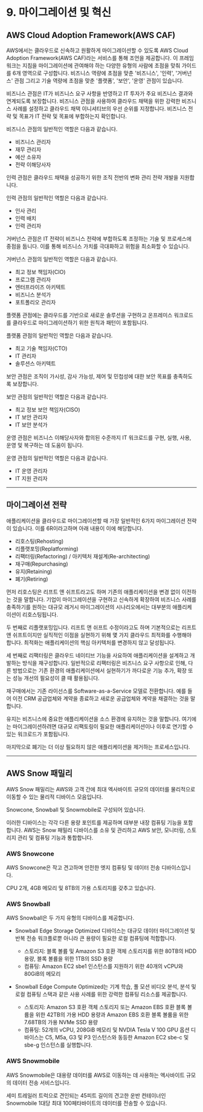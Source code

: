 # 9. 마이그레이션 및 혁신

## AWS Cloud Adoption Framework(AWS CAF)

AWS에서는 클라우드로 신속하고 원활하게 마이그레이션할 수 있도록 AWS Cloud Adoption Framework(AWS CAF)라는 서비스를 통해 조언을 제공합니다. 이 프레임워크는 지침을 마이그레이션에 관여해야 하는 다양한 유형의 사람에 초점을 맞춰 가이드를 6개 영역으로 구성합니다. 비즈니스 역량에 초점을 맞춘 '비즈니스', '인력', '거버넌스' 관점 그리고 기술 역량에 초점을 맞춘 '플랫폼', '보안', '운영' 관점이 있습니다.

비즈니스 관점은 IT가 비즈니스 요구 사항을 반영하고 IT 투자가 주요 비즈니스 결과와 연계되도록 보장합니다. 비즈니스 관점을 사용하여 클라우드 채택을 위한 강력한 비즈니스 사례를 설정하고 클라우드 채택 이니셔티브의 우선 순위를 지정합니다. 비즈니스 전략 및 목표가 IT 전략 및 목표에 부합하는지 확인합니다.

비즈니스 관점의 일반적인 역할은 다음과 같습니다.

- 비즈니스 관리자
- 재무 관리자
- 예산 소유자
- 전략 이해당사자

인력 관점은 클라우드 채택을 성공하기 위한 조직 전반의 변화 관리 전략 개발을 지원합니다.

인력 관점의 일반적인 역할은 다음과 같습니다.

- 인사 관리
- 인력 배치
- 인력 관리자

거버넌스 관점은 IT 전략이 비즈니스 전략에 부합하도록 조정하는 기술 및 프로세스에 중점을 둡니다. 이를 통해 비즈니스 가치를 극대화하고 위험을 최소화할 수 있습니다.

거버넌스 관점의 일반적인 역할은 다음과 같습니다.

- 최고 정보 책임자(CIO)
- 프로그램 관리자
- 엔터프라이즈 아키텍트
- 비즈니스 분석가
- 포트폴리오 관리자

플랫폼 관점에는 클라우드를 기반으로 새로운 솔루션을 구현하고 온프레미스 워크로드를 클라우드로 마이그레이션하기 위한 원칙과 패턴이 포함됩니다.

플랫폼 관점의 일반적인 역할은 다음과 같습니다.

- 최고 기술 책임자(CTO)
- IT 관리자
- 솔루션스 아키텍트

보안 관점은 조직이 가시성, 감사 가능성, 제어 및 민첩성에 대한 보안 목표를 충족하도록 보장합니다.

보안 관점의 일반적인 역할은 다음과 같습니다.

- 최고 정보 보안 책임자(CISO)
- IT 보안 관리자
- IT 보안 분석가

운영 관점은 비즈니스 이해당사자와 합의된 수준까지 IT 워크로드를 구현, 실행, 사용, 운영 및 복구하는 데 도움이 됩니다.

운영 관점의 일반적인 역할은 다음과 같습니다.

- IT 운영 관리자
- IT 지원 관리자

---

## 마이그레이션 전략

애플리케이션을 클라우드로 마이그레이션할 때 가장 일반적인 6가지 마이그레이션 전략이 있습니다. 이를 6R이라고하며 아래 내용이 이에 해당합니다.

- 리호스팅(Rehosting)
- 리플랫포밍(Replatforming)
- 리팩터링(Refactoring) / 아키텍처 재설계(Re-architecting)
- 재구매(Repurchasing)
- 유지(Retaining)
- 폐기(Retiring)

먼저 리호스팅은 리프트 앤 쉬프트라고도 하며 기존의 애플리케이션을 변경 없이 이전하는 것을 말합니다. 기업이 마이그레이션을 구현하고 신속하게 확장하여 비즈니스 사례를 충족하기를 원하는 대규모 레거시 마이그레이션의 시나리오에서는 대부분의 애플리케이션이 리호스팅됩니다.

두 번째로 리플랫포밍입니다. 리프트 앤 쉬프트 수정이라고도 하며 기본적으로는 리프트 앤 쉬프트이지만 실직적인 이점을 실현하기 위해 몇 가지 클라우드 최적화를 수행해야 합니다. 최적화는 애플리케이션의 핵심 아키텍처를 변경하지 않고 달성됩니다.

세 번째로 리팩터링은 클라우드 네이티브 기능을 사요하여 애플리케이션을 설계하고 개발하는 방식을 재구성합니다. 일반적으로 리팩터링은 비즈니스 요구 사항으로 인해, 다른 방법으로는 기존 환경의 애플리케이션에서 실현하기가 까다로운 기능 추가, 확장 또는 성능 개선의 필요성이 클 때 활용됩니다.

재구매에서는 기존 라이선스를 Software-as-a-Service 모델로 전환합니다. 예를 들어 이전 CRM 공급업체와 계약을 종료하고 새로운 공급업체와 계약을 채결하는 것을 말합니다.

유지는 비즈니스에 중요한 애플리케이션을 소스 환경에 유지하는 것을 말합니다. 여기에는 마이그레이션하려면 대규모 리팩토링이 필요한 애플리케이션이나 이후로 연기할 수 있는 워크로드가 포함됩니다.

마지막으로 폐기는 더 이상 필요하지 않은 애플리케이션을 제거하는 프로세스입니다.

---

## AWS Snow 패밀리

AWS Snow 패밀리는 AWS와 고객 간에 최대 엑사바이트 규모의 데이터를 물리적으로 이동할 수 있는 물리적 디바이스 모음입니다.

Snowcone, Snowball 및 Snowmobile로 구성되어 있습니다.

이러한 디바이스는 각각 다른 용량 포인트를 제공하며 대부분 내장 컴퓨팅 기능을 포함합니다. AWS는 Snow 패밀리 디바이스를 소유 및 관리하고 AWS 보안, 모니터링, 스토리지 관리 및 컴퓨팅 기능과 통합합니다.

### AWS Snowcone

AWS Snowcone은 작고 견고하며 안전한 엣지 컴퓨팅 및 데이터 전송 디바이스입니다.

CPU 2개, 4GB 메모리 및 8TB의 가용 스토리지를 갖추고 있습니다.

### AWS Snowball

AWS Snowball은 두 가지 유형의 디바이스를 제공합니다.

- Snowball Edge Storage Optimized 디바이스는 대규모 데이터 마이그레이션 및 반복 전송 워크플로뿐 아니라 큰 용량이 필요한 로컬 컴퓨팅에 적합합니다.

  - 스토리지: 블록 볼륨 및 Amazon S3 호환 객체 스토리지를 위한 80TB의 HDD용량, 블록 볼륨을 위한 1TB의 SSD 용량
  - 컴퓨팅: Amazon EC2 sbe1 인스턴스를 지원하기 위한 40개의 vCPU와 80GiB의 메모리

- Snowball Edge Compute Optimized는 기계 학습, 풀 모션 비디오 분석, 분석 및 로컬 컴퓨팅 스택과 같은 사용 사례를 위한 강력한 컴퓨팅 리소스를 제공합니다.
  - 스토리지: Amazon S3 호환 객체 스토리지 또는 Amazon EBS 호환 블록 볼륨을 위한 42TB의 가용 HDD 용량과 Amazon EBS 호환 블록 볼륨을 위한 7.68TB의 가용 NVMe SSD 용량
  - 컴퓨팅: 52개의 vCPU, 208GiB 메모리 및 NVDIA Tesla V 100 GPU 옵션 디바이스는 C5, M5a, G3 및 P3 인스턴스와 동등한 Amazon EC2 sbe-c 및 sbe-g 인스턴스를 실행합니다.

### AWS Snowmobile

AWS Snowmobile은 대용량 데이터를 AWS로 이동하는 데 사용하는 엑사바이트 규모의 데이터 전송 서비스입니다.

세미 트레일러 트럭으로 견인되는 45피트 길이의 견고한 운반 컨테이너인 Snowmobile 1대당 최대 100페타바이트의 데이터를 전송할 수 있습니다.
